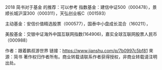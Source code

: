 2018 简书对于基金 的推荐：可以参考
指数基金：建信中证500（000478），景顺长城沪深300（000311），天弘创业板C（001593）

主动基金：安信价值精选股票（000577），国泰中小盘成长混合（160211），

美股基金：交银中证海外中国互联网指数(164906)，嘉实全球互联网股票人民币（000988）

作者：跟着鹏叔游世界
链接：https://www.jianshu.com/p/7b0997c5bf81
來源：简书
著作权归作者所有。商业转载请联系作者获得授权，非商业转载请注明出处。
